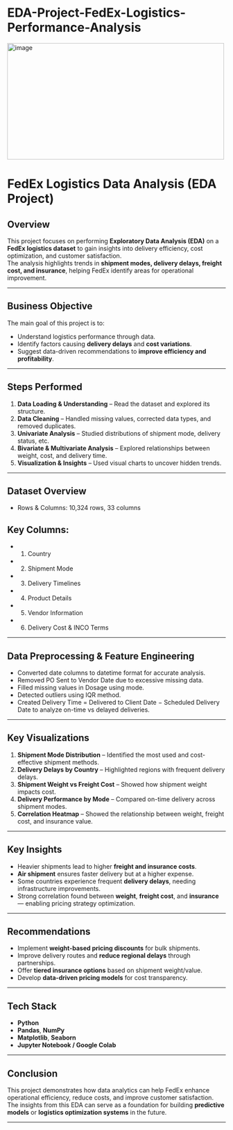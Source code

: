 # EDA-Project-FedEx-Logistics-Performance-Analysis
<img width="500" height="268" alt="image" src="https://github.com/user-attachments/assets/6ad861fc-1cc9-4edd-a305-335340d4d57f" />




#  **FedEx Logistics Data Analysis (EDA Project)**

##  Overview
This project focuses on performing **Exploratory Data Analysis (EDA)** on a **FedEx logistics dataset** to gain insights into delivery efficiency, cost optimization, and customer satisfaction.  
The analysis highlights trends in **shipment modes, delivery delays, freight cost, and insurance**, helping FedEx identify areas for operational improvement.

---

##  Business Objective
The main goal of this project is to:
- Understand logistics performance through data.  
- Identify factors causing **delivery delays** and **cost variations**.  
- Suggest data-driven recommendations to **improve efficiency and profitability**.  

---

##  Steps Performed
1. **Data Loading & Understanding** – Read the dataset and explored its structure.  
2. **Data Cleaning** – Handled missing values, corrected data types, and removed duplicates.  
3. **Univariate Analysis** – Studied distributions of shipment mode, delivery status, etc.  
4. **Bivariate & Multivariate Analysis** – Explored relationships between weight, cost, and delivery time.  
5. **Visualization & Insights** – Used visual charts to uncover hidden trends.  

---

##  Dataset Overview

- Rows & Columns: 10,324 rows, 33 columns

##  Key Columns:

- 1. Country
- 2. Shipment Mode
- 3. Delivery Timelines
- 4. Product Details
- 5. Vendor Information
- 6. Delivery Cost & INCO Terms

---
 
##  Data Preprocessing & Feature Engineering

*  Converted date columns to datetime format for accurate analysis.
*  Removed PO Sent to Vendor Date due to excessive missing data.
*  Filled missing values in Dosage using mode.
*  Detected outliers using IQR method.
*  Created Delivery Time = Delivered to Client Date − Scheduled Delivery Date to analyze on-time vs delayed deliveries.

---

##  Key Visualizations
1.  **Shipment Mode Distribution** – Identified the most used and cost-effective shipment methods.  
2.  **Delivery Delays by Country** – Highlighted regions with frequent delivery delays.  
3.  **Shipment Weight vs Freight Cost** – Showed how shipment weight impacts cost.  
4.  **Delivery Performance by Mode** – Compared on-time delivery across shipment modes.  
5.  **Correlation Heatmap** – Showed the relationship between weight, freight cost, and insurance value.

---

##  Key Insights
- Heavier shipments lead to higher **freight and insurance costs**.  
- **Air shipment** ensures faster delivery but at a higher expense.  
- Some countries experience frequent **delivery delays**, needing infrastructure improvements.  
- Strong correlation found between **weight**, **freight cost**, and **insurance** — enabling pricing strategy optimization.  

---

##  Recommendations
- Implement **weight-based pricing discounts** for bulk shipments.  
- Improve delivery routes and **reduce regional delays** through partnerships.  
- Offer **tiered insurance options** based on shipment weight/value.  
- Develop **data-driven pricing models** for cost transparency.  

---

##  Tech Stack
- **Python**
- **Pandas**, **NumPy**
- **Matplotlib**, **Seaborn**
- **Jupyter Notebook / Google Colab**

---

##  Conclusion
This project demonstrates how data analytics can help FedEx enhance operational efficiency, reduce costs, and improve customer satisfaction.  
The insights from this EDA can serve as a foundation for building **predictive models** or **logistics optimization systems** in the future.

---



